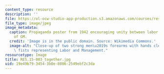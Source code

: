 ```yaml
---
content_type: resource
description: ''
file: https://ol-ocw-studio-app-production.s3.amazonaws.com/courses/res-15-003-shaping-the-future-of-work-15-662x-spring-2016/19e49b7934543b0e80862549ebf2c3da_RES.15-003_together.jpg
file_type: image/jpeg
image_metadata:
  caption: Propaganda poster from 1942 encouraging unity between labor and management
    of GM.
  credit: 'Image is in the public domain. Source: Wikimedia Commons.'
  image-alt: "Close-up of two strong men\u2019s forearms with hands clenched into\
    \ fists representing Labor and Management."
resourcetype: Image
title: RES.15-003_together.jpg
uid: 19e49b79-3454-3b0e-8086-2549ebf2c3da
---
```

